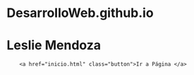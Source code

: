 # DesarrolloWeb.github.io
# Leslie Mendoza
        <a href="inicio.html" class="button">Ir a Página </a>

